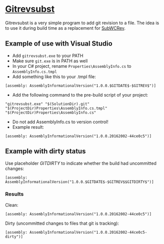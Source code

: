 # [Gitrevsubst](http://github.com/desaster/gitrevsubst)

Gitrevsubst is a very simple program to add git revision to a file. The idea is to use it during build time as a replacement for [SubWCRev](https://tortoisesvn.net/docs/release/TortoiseSVN_en/tsvn-subwcrev.html).

## Example of use with Visual Studio

* Add `gitrevsubst.exe` to your PATH
* Make sure `git.exe` is in PATH as well
* In your C# project, rename `Properties\AssemblyInfo.cs` to `AssemblyInfo.cs.tmpl`
* Add something like this to your .tmpl file:
```
[assembly: AssemblyInformationalVersion("1.0.0.$GITDATE$-$GITREV$")]
```
* Add the following command to the pre-build script of your project:
```
"gitrevsubst.exe" "$(SolutionDir).git" "$(ProjectDir)Properties\AssemblyInfo.cs.tmpl" "$(ProjectDir)Properties\AssemblyInfo.cs"
```
* Do not add AssemblyInfo.cs to version control!
* Example result:
```
[assembly: AssemblyInformationalVersion("1.0.0.20162002-44ce0c5")]
```

## Example with dirty status

Use placeholder $GITDIRTY$ to indicate whether the build had uncommitted changes:
```
[assembly: AssemblyInformationalVersion("1.0.0.$GITDATE$-$GITREV$$GITDIRTY$")]
```

### Results
Clean:
```
[assembly: AssemblyInformationalVersion("1.0.0.20162002-44ce0c5")]
```

Dirty (uncommitted changes to files that git is tracking):
```
[assembly: AssemblyInformationalVersion("1.0.0.20162002-44ce0c5-dirty")]
```
